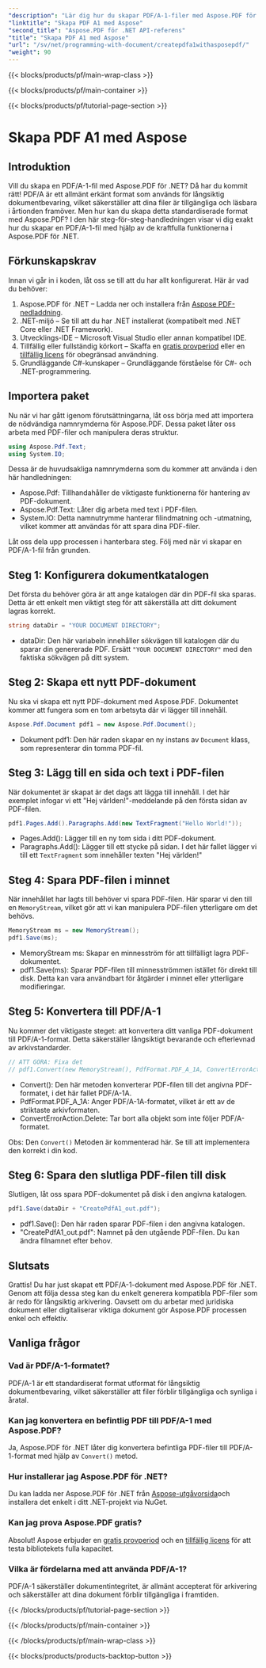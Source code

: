 ```yaml
---
"description": "Lär dig hur du skapar PDF/A-1-filer med Aspose.PDF för .NET i den här detaljerade handledningen. Steg-för-steg-guide med kodexempel och förklaringar."
"linktitle": "Skapa PDF A1 med Aspose"
"second_title": "Aspose.PDF för .NET API-referens"
"title": "Skapa PDF A1 med Aspose"
"url": "/sv/net/programming-with-document/createpdfa1withasposepdf/"
"weight": 90
---
```


{{< blocks/products/pf/main-wrap-class >}}

{{< blocks/products/pf/main-container >}}

{{< blocks/products/pf/tutorial-page-section >}}

# Skapa PDF A1 med Aspose

## Introduktion

Vill du skapa en PDF/A-1-fil med Aspose.PDF för .NET? Då har du kommit rätt! PDF/A är ett allmänt erkänt format som används för långsiktig dokumentbevaring, vilket säkerställer att dina filer är tillgängliga och läsbara i årtionden framöver. Men hur kan du skapa detta standardiserade format med Aspose.PDF? I den här steg-för-steg-handledningen visar vi dig exakt hur du skapar en PDF/A-1-fil med hjälp av de kraftfulla funktionerna i Aspose.PDF för .NET.

## Förkunskapskrav

Innan vi går in i koden, låt oss se till att du har allt konfigurerat. Här är vad du behöver:

1. Aspose.PDF för .NET – Ladda ner och installera från [Aspose PDF-nedladdning](https://releases.aspose.com/pdf/net/).
2. .NET-miljö – Se till att du har .NET installerat (kompatibelt med .NET Core eller .NET Framework).
3. Utvecklings-IDE – Microsoft Visual Studio eller annan kompatibel IDE.
4. Tillfällig eller fullständig körkort – Skaffa en [gratis provperiod](https://releases.aspose.com/) eller en [tillfällig licens](https://purchase.aspose.com/temporary-license/) för obegränsad användning.
5. Grundläggande C#-kunskaper – Grundläggande förståelse för C#- och .NET-programmering.

## Importera paket

Nu när vi har gått igenom förutsättningarna, låt oss börja med att importera de nödvändiga namnrymderna för Aspose.PDF. Dessa paket låter oss arbeta med PDF-filer och manipulera deras struktur.

```csharp
using Aspose.Pdf.Text;
using System.IO;
```

Dessa är de huvudsakliga namnrymderna som du kommer att använda i den här handledningen:
- Aspose.Pdf: Tillhandahåller de viktigaste funktionerna för hantering av PDF-dokument.
- Aspose.Pdf.Text: Låter dig arbeta med text i PDF-filen.
- System.IO: Detta namnutrymme hanterar filindmatning och -utmatning, vilket kommer att användas för att spara dina PDF-filer.

Låt oss dela upp processen i hanterbara steg. Följ med när vi skapar en PDF/A-1-fil från grunden.

## Steg 1: Konfigurera dokumentkatalogen

Det första du behöver göra är att ange katalogen där din PDF-fil ska sparas. Detta är ett enkelt men viktigt steg för att säkerställa att ditt dokument lagras korrekt.

```csharp
string dataDir = "YOUR DOCUMENT DIRECTORY";
```

- dataDir: Den här variabeln innehåller sökvägen till katalogen där du sparar din genererade PDF. Ersätt `"YOUR DOCUMENT DIRECTORY"` med den faktiska sökvägen på ditt system.

## Steg 2: Skapa ett nytt PDF-dokument

Nu ska vi skapa ett nytt PDF-dokument med Aspose.PDF. Dokumentet kommer att fungera som en tom arbetsyta där vi lägger till innehåll.

```csharp
Aspose.Pdf.Document pdf1 = new Aspose.Pdf.Document();
```

- Dokument pdf1: Den här raden skapar en ny instans av `Document` klass, som representerar din tomma PDF-fil.

## Steg 3: Lägg till en sida och text i PDF-filen

När dokumentet är skapat är det dags att lägga till innehåll. I det här exemplet infogar vi ett "Hej världen!"-meddelande på den första sidan av PDF-filen.

```csharp
pdf1.Pages.Add().Paragraphs.Add(new TextFragment("Hello World!"));
```

- Pages.Add(): Lägger till en ny tom sida i ditt PDF-dokument.
- Paragraphs.Add(): Lägger till ett stycke på sidan. I det här fallet lägger vi till ett `TextFragment` som innehåller texten "Hej världen!"

## Steg 4: Spara PDF-filen i minnet

När innehållet har lagts till behöver vi spara PDF-filen. Här sparar vi den till en `MemoryStream`, vilket gör att vi kan manipulera PDF-filen ytterligare om det behövs.

```csharp
MemoryStream ms = new MemoryStream();
pdf1.Save(ms);
```

- MemoryStream ms: Skapar en minnesström för att tillfälligt lagra PDF-dokumentet.
- pdf1.Save(ms): Sparar PDF-filen till minnesströmmen istället för direkt till disk. Detta kan vara användbart för åtgärder i minnet eller ytterligare modifieringar.

## Steg 5: Konvertera till PDF/A-1

Nu kommer det viktigaste steget: att konvertera ditt vanliga PDF-dokument till PDF/A-1-format. Detta säkerställer långsiktigt bevarande och efterlevnad av arkivstandarder.

```csharp
// ATT GÖRA: Fixa det
// pdf1.Convert(new MemoryStream(), PdfFormat.PDF_A_1A, ConvertErrorAction.Delete);
```

- Convert(): Den här metoden konverterar PDF-filen till det angivna PDF-formatet, i det här fallet PDF/A-1A.
- PdfFormat.PDF_A_1A: Anger PDF/A-1A-formatet, vilket är ett av de striktaste arkivformaten.
- ConvertErrorAction.Delete: Tar bort alla objekt som inte följer PDF/A-formatet.

Obs: Den `Convert()` Metoden är kommenterad här. Se till att implementera den korrekt i din kod.

## Steg 6: Spara den slutliga PDF-filen till disk

Slutligen, låt oss spara PDF-dokumentet på disk i den angivna katalogen.

```csharp
pdf1.Save(dataDir + "CreatePdfA1_out.pdf");
```

- pdf1.Save(): Den här raden sparar PDF-filen i den angivna katalogen.
- "CreatePdfA1_out.pdf": Namnet på den utgående PDF-filen. Du kan ändra filnamnet efter behov.

## Slutsats

Grattis! Du har just skapat ett PDF/A-1-dokument med Aspose.PDF för .NET. Genom att följa dessa steg kan du enkelt generera kompatibla PDF-filer som är redo för långsiktig arkivering. Oavsett om du arbetar med juridiska dokument eller digitaliserar viktiga dokument gör Aspose.PDF processen enkel och effektiv.

## Vanliga frågor

### Vad är PDF/A-1-formatet?  
PDF/A-1 är ett standardiserat format utformat för långsiktig dokumentbevaring, vilket säkerställer att filer förblir tillgängliga och synliga i åratal.

### Kan jag konvertera en befintlig PDF till PDF/A-1 med Aspose.PDF?  
Ja, Aspose.PDF för .NET låter dig konvertera befintliga PDF-filer till PDF/A-1-format med hjälp av `Convert()` metod.

### Hur installerar jag Aspose.PDF för .NET?  
Du kan ladda ner Aspose.PDF för .NET från [Aspose-utgåvorsida](https://releases.aspose.com/pdf/net/)och installera det enkelt i ditt .NET-projekt via NuGet.

### Kan jag prova Aspose.PDF gratis?  
Absolut! Aspose erbjuder en [gratis provperiod](https://releases.aspose.com/) och en [tillfällig licens](https://purchase.aspose.com/temporary-license/) för att testa bibliotekets fulla kapacitet.

### Vilka är fördelarna med att använda PDF/A-1?  
PDF/A-1 säkerställer dokumentintegritet, är allmänt accepterat för arkivering och säkerställer att dina dokument förblir tillgängliga i framtiden.

{{< /blocks/products/pf/tutorial-page-section >}}

{{< /blocks/products/pf/main-container >}}

{{< /blocks/products/pf/main-wrap-class >}}

{{< blocks/products/products-backtop-button >}}